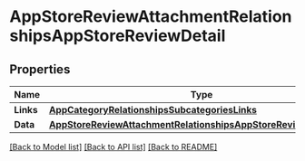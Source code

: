 # AppStoreReviewAttachmentRelationshipsAppStoreReviewDetail

## Properties

Name | Type | Description | Notes
------------ | ------------- | ------------- | -------------
**Links** | [**AppCategoryRelationshipsSubcategoriesLinks**](AppCategory_relationships_subcategories_links.md) |  | [optional] 
**Data** | [**AppStoreReviewAttachmentRelationshipsAppStoreReviewDetailData**](AppStoreReviewAttachment_relationships_appStoreReviewDetail_data.md) |  | [optional] 

[[Back to Model list]](../README.md#documentation-for-models) [[Back to API list]](../README.md#documentation-for-api-endpoints) [[Back to README]](../README.md)


